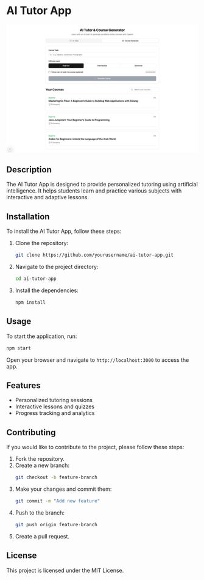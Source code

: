 # AI Tutor App

![alt text](image.png)

## Description
The AI Tutor App is designed to provide personalized tutoring using artificial intelligence. It helps students learn and practice various subjects with interactive and adaptive lessons.

## Installation
To install the AI Tutor App, follow these steps:
1. Clone the repository:
    ```bash
    git clone https://github.com/yourusername/ai-tutor-app.git
    ```
2. Navigate to the project directory:
    ```bash
    cd ai-tutor-app
    ```
3. Install the dependencies:
    ```bash
    npm install
    ```

## Usage
To start the application, run:
```bash
npm start
```
Open your browser and navigate to `http://localhost:3000` to access the app.

## Features
- Personalized tutoring sessions
- Interactive lessons and quizzes
- Progress tracking and analytics

## Contributing
If you would like to contribute to the project, please follow these steps:
1. Fork the repository.
2. Create a new branch:
    ```bash
    git checkout -b feature-branch
    ```
3. Make your changes and commit them:
    ```bash
    git commit -m "Add new feature"
    ```
4. Push to the branch:
    ```bash
    git push origin feature-branch
    ```
5. Create a pull request.

## License
This project is licensed under the MIT License.
